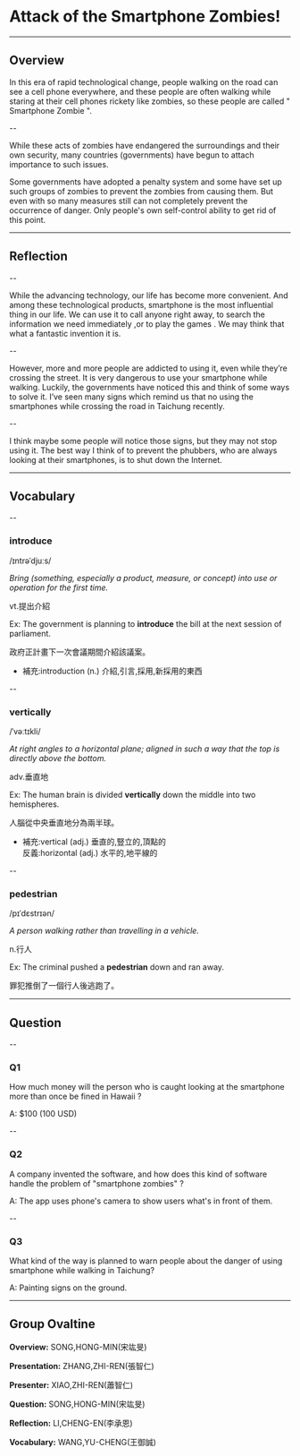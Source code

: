 # Attack of the Smartphone Zombies!

---

## Overview

In this era of rapid technological change, people walking on the road can see a cell phone everywhere, and these people are often walking while staring at their cell phones rickety like zombies, so these people are called " Smartphone Zombie ".

--

While these acts of zombies have endangered the surroundings and their own security, many countries (governments) have begun to attach importance to such issues.

Some governments have adopted a penalty system and some have set up such groups of zombies to prevent the zombies from causing them.  But even with so many measures still can not completely prevent the occurrence of danger.  Only people's own self-control ability to get rid of this point.

---

## Reflection

--

While the advancing technology, our life has become more convenient. And among these technological products, smartphone is the most influential thing in our life. We can use it to call anyone right away, to search the information we need immediately ,or to play the games . We may think that what a fantastic invention it is.

--

However, more and more people are addicted to using it, even while they’re crossing the street. It is very dangerous to use your smartphone while walking. Luckily, the governments have noticed this and think of some ways to solve it. I’ve seen many signs which remind us that no using the smartphones while crossing the road in Taichung recently. 

--

I think maybe some people will notice those signs, but they may not stop using it. The best way I think of to prevent the phubbers, who are always looking at their smartphones, is to shut down the Internet. 

---

## Vocabulary

--

### introduce
/ɪntrəˈdjuːs/

*Bring (something, especially a product, measure, or concept) into use or operation for the first time.*

vt.提出介紹

Ex: The government is planning to **introduce** the bill at the next session of parliament.

政府正計畫下一次會議期間介紹該議案。

- 補充:introduction (n.) 介紹,引言,採用,新採用的東西

--

### vertically
/ˈvəːtɪkli/

*At right angles to a horizontal plane; aligned in such a way that the top is directly above the bottom.*

adv.垂直地

Ex: The human brain is divided **vertically** down the middle into two hemispheres.

人腦從中央垂直地分為兩半球。

- 補充:vertical (adj.) 垂直的,豎立的,頂點的 <br>
  反義:horizontal (adj.) 水平的,地平線的

--

### pedestrian
/pɪˈdɛstrɪən/

*A person walking rather than travelling in a vehicle.*

n.行人

Ex: The criminal pushed a **pedestrian** down and ran away.

罪犯推倒了一個行人後逃跑了。

---

## Question

--

### Q1

How much money will the person who is caught looking at the smartphone more than once be fined in Hawaii ?

A: $100 (100 USD) <!-- .element: class="fragment" -->

--

### Q2

A company invented the software, and how does this kind of software handle the problem of "smartphone zombies" ?

A: The app uses phone's camera to show users what's in front of them. <!-- .element: class="fragment" -->

--

### Q3

What kind of the way is planned to warn people about the danger of using smartphone while walking in Taichung?

A: Painting signs on the ground. <!-- .element: class="fragment" -->

---

## Group Ovaltine
**Overview:** SONG,HONG-MIN(宋竑旻)

**Presentation:** ZHANG,ZHI-REN(張智仁)

**Presenter:** XIAO,ZHI-REN(蕭智仁)

**Question:** SONG,HONG-MIN(宋竑旻)

**Reflection:** LI,CHENG-EN(李承恩)

**Vocabulary:** WANG,YU-CHENG(王御誠)